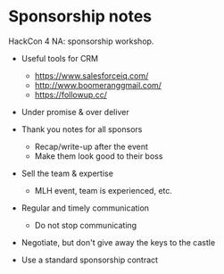 # Sponsorship notes

HackCon 4 NA: sponsorship workshop.

- Useful tools for CRM
  - https://www.salesforceiq.com/
  - http://www.boomeranggmail.com/
  - https://followup.cc/

- Under promise & over deliver
- Thank you notes for all sponsors
  - Recap/write-up after the event
  - Make them look good to their boss
- Sell the team & expertise
  - MLH event, team is experienced, etc.
- Regular and timely communication
  - Do not stop communicating
- Negotiate, but don't give away the keys to the castle
- Use a standard sponsorship contract

